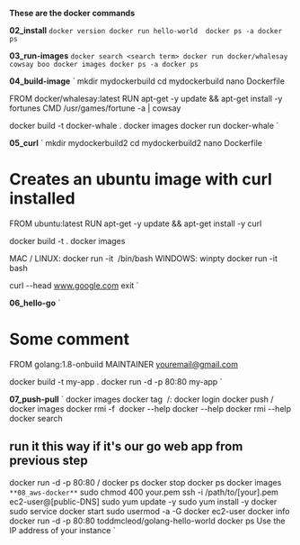 **These are the docker commands**

**02_install**
`
docker version
docker run hello-world 
docker ps -a
docker ps
`

**03_run-images**
`
docker search <search term>
docker run docker/whalesay cowsay boo
docker images
docker ps -a
docker ps
`

**04_build-image**
`
mkdir mydockerbuild
cd mydockerbuild
nano Dockerfile

FROM docker/whalesay:latest
RUN apt-get -y update && apt-get install -y fortunes
CMD /usr/games/fortune -a | cowsay

docker build -t docker-whale .
docker images
docker run docker-whale
`

**05_curl**
`
mkdir mydockerbuild2
cd mydockerbuild2
nano Dockerfile

# Creates an ubuntu image with curl installed
FROM ubuntu:latest
RUN apt-get -y update && apt-get install -y curl

docker build -t <give it an image name> .
docker images

MAC / LINUX: docker run -it <image name> /bin/bash
WINDOWS: winpty docker run -it <image name> bash

curl --head www.google.com
exit
`

**06_hello-go**
`
# Some comment
FROM golang:1.8-onbuild
MAINTAINER youremail@gmail.com


docker build -t my-app .
docker run -d -p 80:80 my-app
`

**07_push-pull**
`
docker images
docker tag <image ID>  <docker hub username>/<image name>:<version label or tag>
docker login
docker push <docker hub username>/<image name>
docker images
docker rmi -f <image ID or image name>
docker --help
docker <COMMAND> --help
docker rmi --help
docker search <yourusername>
## run it this way if it's our go web app from previous step
docker run -d -p 80:80 <yourusername>/<app-name>
docker ps
docker stop <container id>
docker ps
docker images
`
**08_aws-docker**
`
sudo chmod 400 your.pem
ssh -i /path/to/[your].pem ec2-user@[public-DNS]
sudo yum update -y
sudo yum install -y docker
sudo service docker start
sudo usermod -a -G docker ec2-user
docker info
docker run -d -p 80:80 toddmcleod/golang-hello-world
docker ps
Use the IP address of your instance
`

